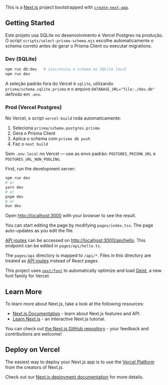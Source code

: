 This is a [Next.js](https://nextjs.org) project bootstrapped with [`create-next-app`](https://nextjs.org/docs/pages/api-reference/create-next-app).

## Getting Started

Este projeto usa SQLite no desenvolvimento e Vercel Postgres na produção. O script `scripts/select-prisma-schema.mjs` escolhe automaticamente o schema correto antes de gerar o Prisma Client ou executar migrations.

### Dev (SQLite)

```bash
npm run db:dev   # sincroniza o schema no SQLite local
npm run dev
```

A seleção padrão fora do Vercel é `sqlite`, utilizando `prisma/schema.sqlite.prisma` e o arquivo `DATABASE_URL="file:./dev.db"` definido em `.env`.

### Prod (Vercel Postgres)

No Vercel, o script `vercel-build` roda automaticamente:

1. Seleciona `prisma/schema.postgres.prisma`
2. Gera o Prisma Client
3. Aplica o schema com `prisma db push`
4. Faz o `next build`

Sem `.env.local` no Vercel — use as envs padrão: `POSTGRES_PRISMA_URL` e `POSTGRES_URL_NON_POOLING`.

First, run the development server:

```bash
npm run dev
# or
yarn dev
# or
pnpm dev
# or
bun dev
```

Open [http://localhost:3000](http://localhost:3000) with your browser to see the result.

You can start editing the page by modifying `pages/index.tsx`. The page auto-updates as you edit the file.

[API routes](https://nextjs.org/docs/pages/building-your-application/routing/api-routes) can be accessed on [http://localhost:3000/api/hello](http://localhost:3000/api/hello). This endpoint can be edited in `pages/api/hello.ts`.

The `pages/api` directory is mapped to `/api/*`. Files in this directory are treated as [API routes](https://nextjs.org/docs/pages/building-your-application/routing/api-routes) instead of React pages.

This project uses [`next/font`](https://nextjs.org/docs/pages/building-your-application/optimizing/fonts) to automatically optimize and load [Geist](https://vercel.com/font), a new font family for Vercel.

## Learn More

To learn more about Next.js, take a look at the following resources:

- [Next.js Documentation](https://nextjs.org/docs) - learn about Next.js features and API.
- [Learn Next.js](https://nextjs.org/learn-pages-router) - an interactive Next.js tutorial.

You can check out [the Next.js GitHub repository](https://github.com/vercel/next.js) - your feedback and contributions are welcome!

## Deploy on Vercel

The easiest way to deploy your Next.js app is to use the [Vercel Platform](https://vercel.com/new?utm_medium=default-template&filter=next.js&utm_source=create-next-app&utm_campaign=create-next-app-readme) from the creators of Next.js.

Check out our [Next.js deployment documentation](https://nextjs.org/docs/pages/building-your-application/deploying) for more details.
